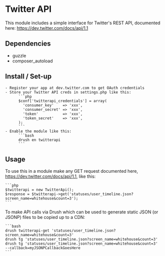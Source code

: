 Twitter API
===========

This module includes a simple interface for Twitter's REST API, documented here:
https://dev.twitter.com/docs/api/1.1


Dependencies
------------

  - guzzle
  - composer_autoload


Install / Set-up
----------------

    - Register your app at dev.twitter.com to get OAuth credentials
    - Store your Twitter API creds in settings.php like this:
          ```php
          $conf['twitterapi_credentials'] = array(
            'consumer_key'    => 'xxx',
            'consumer_secret' => 'xxx',
            'token'           => 'xxx',
            'token_secret'    => 'xxx',
          );
          ```
    - Enable the module like this:
          ```bash
          drush en twitterapi
          ```


Usage
-----

  To use this in a module make any GET request documented here,
  https://dev.twitter.com/docs/api/1.1, like this:

    ```php
    $twitterapi = new TwitterApi();
    $response = $twitterapi->get('statuses/user_timeline.json?screen_name=whitehouse&count=3');
    ```


  To make API calls via Drush which can be used to generate static JSON (or JSONP)
  files to be copied up to a CDN:

    ```bash
    drush twitterapi-get 'statuses/user_timeline.json?screen_name=whitehouse&count=3'
    drush tg 'statuses/user_timeline.json?screen_name=whitehouse&count=3'
    drush tg 'statuses/user_timeline.json?screen_name=whitehouse&count=3' --callback=myJSONPCallbackGoesHere
    ```
